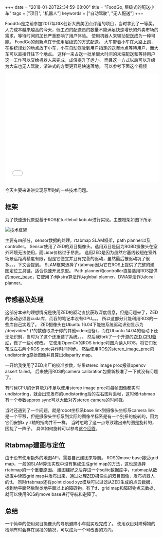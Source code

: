 +++
date = "2018-01-28T22:34:59-08:00"
title = "FoodGo, 层级式的配送小车"
tags = ["项目", "机器人"]
keywords = ["自动驾驶", "无人配送"]
+++

FoodGo是之前参加2017年GIX创新大赛美团点评组的项目，当时拿到了一等奖。
人力成本越来越高的今天，低工资的配送员的数量不能满足快速增长的外卖市场的需求，等待时间的加长严重影响了用户体验。
使用机器人来辅助配送成为一种可能。
FoodGo的创新点在于使用层级式的方式配送。
大车带着小车在大路上跑，在系统规划的地点放下小车，小车自动驾驶到用户指定的送餐地点等待用户，而大车可以直接开往下个地点。
这样一来占送一批单很大时间的末端配送和等待用户这一工作可以交给机器人来完成，成倍提升了运力。
而且这一方式以后可以升级为大车也无人驾驶，渐进式的方案更容易快速落地。
可以参考下面这个视频

<iframe src="//player.bilibili.com/player.html?aid=35924782&page=1" width="100%" height="360" scrolling="no" border="0" frameborder="no" framespacing="0" allowfullscreen="true"> </iframe>

今天主要来讲讲实现原型时的一些技术问题。

## 框架

为了快速迭代原型基于ROS和turtlebot kobuki进行实现。主要框架如图下所示

![技术框架](/images/2018-01-28-foodgo-autonomous-food-delivery/framework.jpg)

主要有四部分，sensor数据的处理，rtabmap SLAM框架，path planner以及controller。
Sensor使用了ZED的双目摄像头。选用双目是因为RGBD摄像头在室外环境无法使用，而Lidar价格过于昂贵。
选用ZED是因为虽然它基线较短在室外场景远距离精度有限，但是它便宜并且有完善的驱动，虽然最后被驱动坑了很多。。。下文会提到。
SLAM框架选择了rtabmap因为它在ROS上提供了完整的建图定位工具链，适合快速开发原型。
Path planner和controller直接选用ROS提供的[move_base](http://wiki.ros.org/move_base)，它使用了dijkstra算法作为global planner，DWA算法作为local planner。

## 传感器及处理

这部分本来的理想情况是使用ZED的驱动直接获取深度信息，但是问题来了，ZED的驱动必须要cuda库，而我的笔记本没有GPU。。。
所以这部分只能利用ROS的一些库自己实现了。
ZED摄像头在Ubuntu 16.04下能被系统驱动识别显示为 /dev/video* (*的数值取决于你的其他video设备)，而在Ubuntu 14.04的驱动下还无法识别，当时为了这个还重装了系统。。。
然后我fork了一个开源的[ZED CPU驱动](https://github.com/dailydreamer/zed_cpu_ros)，做了一些小修改。
它使用OpenCV的ROS bridge将图片读入ROS，将它们发布成左右两个ROS topic并作时间同步。
然后使用ROS的[stereo_image_proc](http://wiki.ros.org/stereo_image_proc)包undistorting原始图像并且算出disparity map。

一开始我使用了ZED出厂的校准参数，结果stereo image proc报错opencv assert failed。
后来使用ROS的camera calibration包重新校准了一下就没有问题了。

有时候CPU的计算能力不足以使用stereo image proc将每帧图像都实时undistorting，就会出现发布的undistorting后的左右图片丢帧，这时候rtabmap有一个参数approx sync可以大致对齐stereo camera的时间戳。

当时还遇到了一个问题，就是robot坐标系base link到摄像头坐标系camera link是一个平移，但是摄像头坐标系到实际的图像坐标系是有一个别扭的旋转的，因为它们安排x y z轴的指向并不一样。
当时忽略了这一点导致建出来的图是旋转的，困扰了一阵子。
具体如何旋转可以参考[这个回答](https://answers.ros.org/question/271979/3d-reconstruction-with-stereo-cameras/)。

## Rtabmap建图与定位

由于没有使用额外的地图API，需要自己建图来导航。
ROS的move base接受grid map，一般的SLAM算法实现中没有集成生成grid map的方法，这也是选择rtabmap的一个重要原因。
建图建好之后存进一个sqlite数据库中，rtabmap从数据库中读取grid map并发布出来，通过处理ZED摄像头的双目图像，发布机器人的tf。
同时rtabmap还有point cloud xyz模块可以过滤从ZED生成的点云数据，找到地平面然后聚类地平面以上的障碍物。有了tf，grid map和障碍物点云数据，就可以使用ROS的move base进行导航和避障了。 

## 总结

一个简单的使用双目摄像头的导航避障小车就实现完成了。
使用双目对障碍物的检测有时会存在误报的情况，可以成为一个可改善的方向。
